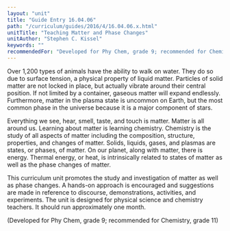 ```yaml
---
layout: "unit"
title: "Guide Entry 16.04.06"
path: "/curriculum/guides/2016/4/16.04.06.x.html"
unitTitle: "Teaching Matter and Phase Changes"
unitAuthor: "Stephen C. Kissel"
keywords: ""
recommendedFor: "Developed for Phy Chem, grade 9; recommended for Chemistry, grade 11"
---
```

<main>
 <p>
  Over 1,200 types of animals have the ability to walk on water. They do so due to surface tension, a physical property of liquid matter. Particles of solid matter are not locked in place, but actually vibrate around their central position. If not limited by a container, gaseous matter will expand endlessly. Furthermore, matter in the plasma state is uncommon on Earth, but the most common phase in the universe because it is a major component of stars.
 </p>
 <p>
  Everything we see, hear, smell, taste, and touch is matter. Matter is all around us. Learning about matter is learning chemistry. Chemistry is the study of all aspects of matter including the composition, structure, properties, and changes of matter. Solids, liquids, gases, and plasmas are states, or phases, of matter. On our planet, along with matter, there is energy. Thermal energy, or heat, is intrinsically related to states of matter as well as the phase changes of matter.
 </p>
 <p>
  This curriculum unit promotes the study and investigation of matter as well as phase changes. A hands-on approach is encouraged and suggestions are made in reference to discourse, demonstrations, activities, and experiments. The unit is designed for physical science and chemistry teachers. It should run approximately one month.
 </p>
 <p>
  (Developed for Phy Chem, grade 9; recommended for Chemistry, grade 11)
 </p>
</main>